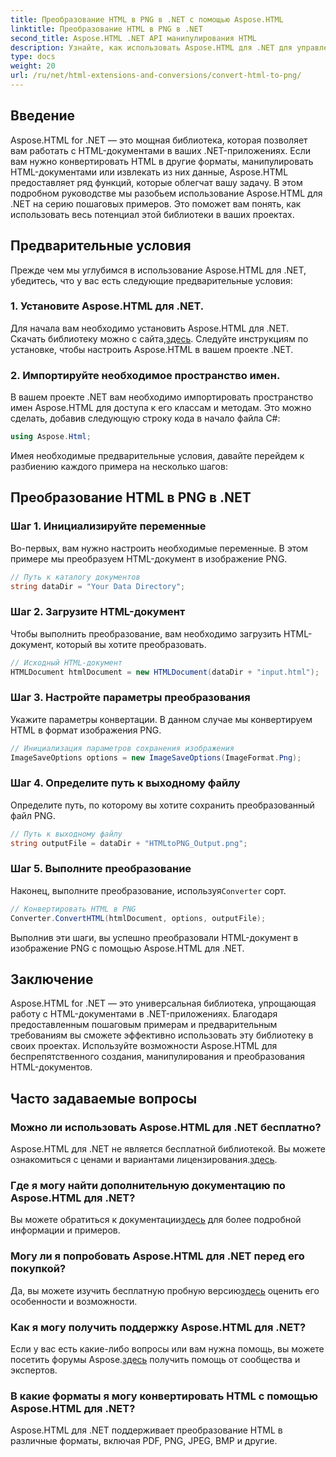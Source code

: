 ```yaml
---
title: Преобразование HTML в PNG в .NET с помощью Aspose.HTML
linktitle: Преобразование HTML в PNG в .NET
second_title: Aspose.HTML .NET API манипулирования HTML
description: Узнайте, как использовать Aspose.HTML для .NET для управления и преобразования HTML-документов. Пошаговое руководство по эффективной разработке .NET.
type: docs
weight: 20
url: /ru/net/html-extensions-and-conversions/convert-html-to-png/
---
```


## Введение

Aspose.HTML for .NET — это мощная библиотека, которая позволяет вам работать с HTML-документами в ваших .NET-приложениях. Если вам нужно конвертировать HTML в другие форматы, манипулировать HTML-документами или извлекать из них данные, Aspose.HTML предоставляет ряд функций, которые облегчат вашу задачу. В этом подробном руководстве мы разобьем использование Aspose.HTML для .NET на серию пошаговых примеров. Это поможет вам понять, как использовать весь потенциал этой библиотеки в ваших проектах.

## Предварительные условия

Прежде чем мы углубимся в использование Aspose.HTML для .NET, убедитесь, что у вас есть следующие предварительные условия:

### 1. Установите Aspose.HTML для .NET.

 Для начала вам необходимо установить Aspose.HTML для .NET. Скачать библиотеку можно с сайта,[здесь](https://releases.aspose.com/html/net/). Следуйте инструкциям по установке, чтобы настроить Aspose.HTML в вашем проекте .NET.

### 2. Импортируйте необходимое пространство имен.

В вашем проекте .NET вам необходимо импортировать пространство имен Aspose.HTML для доступа к его классам и методам. Это можно сделать, добавив следующую строку кода в начало файла C#:

```csharp
using Aspose.Html;
```

Имея необходимые предварительные условия, давайте перейдем к разбиению каждого примера на несколько шагов:

## Преобразование HTML в PNG в .NET

### Шаг 1. Инициализируйте переменные

Во-первых, вам нужно настроить необходимые переменные. В этом примере мы преобразуем HTML-документ в изображение PNG.

```csharp
// Путь к каталогу документов
string dataDir = "Your Data Directory";
```

### Шаг 2. Загрузите HTML-документ

Чтобы выполнить преобразование, вам необходимо загрузить HTML-документ, который вы хотите преобразовать. 

```csharp
// Исходный HTML-документ
HTMLDocument htmlDocument = new HTMLDocument(dataDir + "input.html");
```

### Шаг 3. Настройте параметры преобразования

Укажите параметры конвертации. В данном случае мы конвертируем HTML в формат изображения PNG.

```csharp
// Инициализация параметров сохранения изображения
ImageSaveOptions options = new ImageSaveOptions(ImageFormat.Png);
```

### Шаг 4. Определите путь к выходному файлу

Определите путь, по которому вы хотите сохранить преобразованный файл PNG.

```csharp
// Путь к выходному файлу
string outputFile = dataDir + "HTMLtoPNG_Output.png";
```

### Шаг 5. Выполните преобразование

 Наконец, выполните преобразование, используя`Converter` сорт.

```csharp
// Конвертировать HTML в PNG
Converter.ConvertHTML(htmlDocument, options, outputFile);
```

Выполнив эти шаги, вы успешно преобразовали HTML-документ в изображение PNG с помощью Aspose.HTML для .NET.

## Заключение

Aspose.HTML for .NET — это универсальная библиотека, упрощающая работу с HTML-документами в .NET-приложениях. Благодаря предоставленным пошаговым примерам и предварительным требованиям вы сможете эффективно использовать эту библиотеку в своих проектах. Используйте возможности Aspose.HTML для беспрепятственного создания, манипулирования и преобразования HTML-документов.

## Часто задаваемые вопросы

### Можно ли использовать Aspose.HTML для .NET бесплатно?
 Aspose.HTML для .NET не является бесплатной библиотекой. Вы можете ознакомиться с ценами и вариантами лицензирования.[здесь](https://purchase.aspose.com/buy).

### Где я могу найти дополнительную документацию по Aspose.HTML для .NET?
 Вы можете обратиться к документации[здесь](https://reference.aspose.com/html/net/) для более подробной информации и примеров.

### Могу ли я попробовать Aspose.HTML для .NET перед его покупкой?
 Да, вы можете изучить бесплатную пробную версию[здесь](https://releases.aspose.com/) оценить его особенности и возможности.

### Как я могу получить поддержку Aspose.HTML для .NET?
 Если у вас есть какие-либо вопросы или вам нужна помощь, вы можете посетить форумы Aspose.[здесь](https://forum.aspose.com/) получить помощь от сообщества и экспертов.

### В какие форматы я могу конвертировать HTML с помощью Aspose.HTML для .NET?
Aspose.HTML для .NET поддерживает преобразование HTML в различные форматы, включая PDF, PNG, JPEG, BMP и другие.